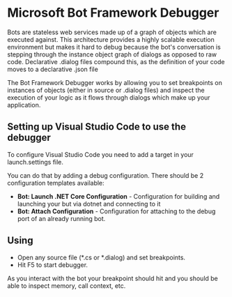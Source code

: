 ﻿# Microsoft Bot Framework Debugger

Bots are stateless web services made up of a graph of objects which are executed against.
This architecture provides a highly scalable execution environment but makes it hard to debug because the bot's
conversation is stepping through the instance object graph of dialogs as opposed to raw code.  Declarative
.dialog files compound this, as the definition of your code moves to a declarative .json file

The Bot Framework Debugger works by allowing you to set breakpoints on instances of objects (either in source
or .dialog files) and inspect the execution of your logic as it flows through dialogs which make up your application.

## Setting up Visual Studio Code to use the debugger

To configure Visual Studio Code you need to add a target in your launch.settings file.

You can do that by adding a debug configuration.  There should be 2 configuration templates available:

* **Bot: Launch .NET Core Configuration** - Configuration for building and launching your but via dotnet and connecting to it
* **Bot: Attach Configuration** - Configuration for attaching to the debug port of an already running bot.

## Using

* Open any source file (*.cs or *.dialog) and set breakpoints.
* Hit F5 to start debugger.

As you interact with the bot your breakpoint should hit and you should be able to inspect memory, call context, etc.
